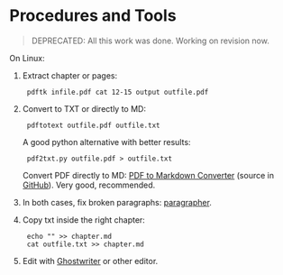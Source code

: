 # Procedures and Tools

> DEPRECATED: All this work was done. Working on revision now.

On Linux:

1. Extract chapter or pages:

		pdftk infile.pdf cat 12-15 output outfile.pdf

2. Convert to TXT or directly to MD:

		pdftotext outfile.pdf outfile.txt

	A good python alternative with better results:

		pdf2txt.py outfile.pdf > outfile.txt

	Convert PDF directly to MD: [PDF to Markdown Converter](https://pdf2md.morethan.io) (source in [GitHub](https://github.com/jzillmann/pdf-to-markdown)). Very good, recommended.

3. In both cases, fix broken paragraphs: [paragrapher](https://gist.github.com/nerun/8318924aa35f3f27231f86468804cc8c).

4. Copy txt inside the right chapter:

		echo "" >> chapter.md
		cat outfile.txt >> chapter.md

5. Edit with [Ghostwriter](https://ghostwriter.kde.org) or other editor.